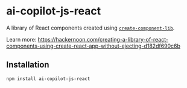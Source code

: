 # ai-copilot-js-react

A library of React components created using [`create-component-lib`](https://www.npmjs.com/package/create-component-lib).

Learn more: https://hackernoon.com/creating-a-library-of-react-components-using-create-react-app-without-ejecting-d182df690c6b

## Installation

```
npm install ai-copilot-js-react
```
